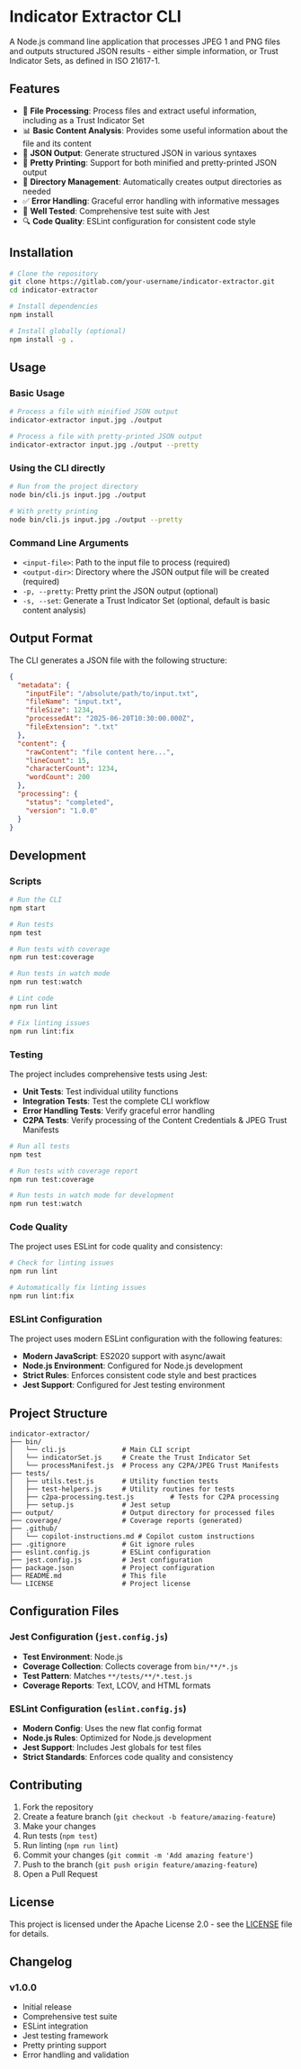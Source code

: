 # Indicator Extractor CLI

A Node.js command line application that processes JPEG 1 and PNG files and outputs structured JSON results - either simple information, or Trust Indicator Sets, as defined in ISO 21617-1.

## Features

- 📁 **File Processing**: Process files and extract useful information, including as a Trust Indicator Set
- 📊 **Basic Content Analysis**: Provides some useful information about the file and its content
- 🎯 **JSON Output**: Generate structured JSON in various syntaxes
- 🎨 **Pretty Printing**: Support for both minified and pretty-printed JSON output
- 📂 **Directory Management**: Automatically creates output directories as needed
- ✅ **Error Handling**: Graceful error handling with informative messages
- 🧪 **Well Tested**: Comprehensive test suite with Jest
- 🔍 **Code Quality**: ESLint configuration for consistent code style

## Installation

```bash
# Clone the repository
git clone https://gitlab.com/your-username/indicator-extractor.git
cd indicator-extractor

# Install dependencies
npm install

# Install globally (optional)
npm install -g .
```

## Usage

### Basic Usage

```bash
# Process a file with minified JSON output
indicator-extractor input.jpg ./output

# Process a file with pretty-printed JSON output
indicator-extractor input.jpg ./output --pretty
```

### Using the CLI directly

```bash
# Run from the project directory
node bin/cli.js input.jpg ./output

# With pretty printing
node bin/cli.js input.jpg ./output --pretty
```

### Command Line Arguments

- `<input-file>`: Path to the input file to process (required)
- `<output-dir>`: Directory where the JSON output file will be created (required)
- `-p, --pretty`: Pretty print the JSON output (optional)
- `-s, --set`: Generate a Trust Indicator Set (optional, default is basic content analysis)

## Output Format

The CLI generates a JSON file with the following structure:

```json
{
  "metadata": {
    "inputFile": "/absolute/path/to/input.txt",
    "fileName": "input.txt",
    "fileSize": 1234,
    "processedAt": "2025-06-20T10:30:00.000Z",
    "fileExtension": ".txt"
  },
  "content": {
    "rawContent": "file content here...",
    "lineCount": 15,
    "characterCount": 1234,
    "wordCount": 200
  },
  "processing": {
    "status": "completed",
    "version": "1.0.0"
  }
}
```

## Development

### Scripts

```bash
# Run the CLI
npm start

# Run tests
npm test

# Run tests with coverage
npm run test:coverage

# Run tests in watch mode
npm run test:watch

# Lint code
npm run lint

# Fix linting issues
npm run lint:fix
```

### Testing

The project includes comprehensive tests using Jest:

- **Unit Tests**: Test individual utility functions
- **Integration Tests**: Test the complete CLI workflow
- **Error Handling Tests**: Verify graceful error handling
- **C2PA Tests**: Verify processing of the Content Credentials & JPEG Trust Manifests

```bash
# Run all tests
npm test

# Run tests with coverage report
npm run test:coverage

# Run tests in watch mode for development
npm run test:watch
```

### Code Quality

The project uses ESLint for code quality and consistency:

```bash
# Check for linting issues
npm run lint

# Automatically fix linting issues
npm run lint:fix
```

### ESLint Configuration

The project uses modern ESLint configuration with the following features:

- **Modern JavaScript**: ES2020 support with async/await
- **Node.js Environment**: Configured for Node.js development
- **Strict Rules**: Enforces consistent code style and best practices
- **Jest Support**: Configured for Jest testing environment

## Project Structure

```
indicator-extractor/
├── bin/
│   └── cli.js              # Main CLI script
│   └── indicatorSet.js     # Create the Trust Indicator Set
│   └── processManifest.js  # Process any C2PA/JPEG Trust Manifests
├── tests/
│   ├── utils.test.js       # Utility function tests
│   ├── test-helpers.js     # Utility routines for tests
│   ├── c2pa-processing.test.js         # Tests for C2PA processing
│   ├── setup.js            # Jest setup
├── output/                 # Output directory for processed files
├── coverage/               # Coverage reports (generated)
├── .github/
│   └── copilot-instructions.md # Copilot custom instructions
├── .gitignore              # Git ignore rules
├── eslint.config.js        # ESLint configuration
├── jest.config.js          # Jest configuration
├── package.json            # Project configuration
├── README.md               # This file
└── LICENSE                 # Project license
```

## Configuration Files

### Jest Configuration (`jest.config.js`)

- **Test Environment**: Node.js
- **Coverage Collection**: Collects coverage from `bin/**/*.js`
- **Test Pattern**: Matches `**/tests/**/*.test.js`
- **Coverage Reports**: Text, LCOV, and HTML formats

### ESLint Configuration (`eslint.config.js`)

- **Modern Config**: Uses the new flat config format
- **Node.js Rules**: Optimized for Node.js development
- **Jest Support**: Includes Jest globals for test files
- **Strict Standards**: Enforces code quality and consistency

## Contributing

1. Fork the repository
2. Create a feature branch (`git checkout -b feature/amazing-feature`)
3. Make your changes
4. Run tests (`npm test`)
5. Run linting (`npm run lint`)
6. Commit your changes (`git commit -m 'Add amazing feature'`)
7. Push to the branch (`git push origin feature/amazing-feature`)
8. Open a Pull Request

## License

This project is licensed under the Apache License 2.0 - see the [LICENSE](LICENSE) file for details.

## Changelog

### v1.0.0
- Initial release
- Comprehensive test suite
- ESLint integration
- Jest testing framework
- Pretty printing support
- Error handling and validation
